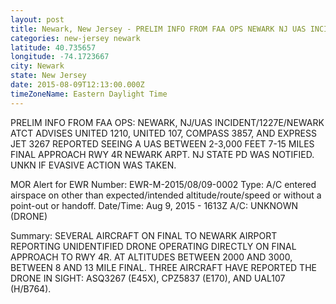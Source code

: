 ```yaml
---
layout: post
title: Newark, New Jersey - PRELIM INFO FROM FAA OPS NEWARK NJ UAS INCIDENT 1227E NEWARK ATCT ADVISES UNITED 1210
categories: new-jersey newark
latitude: 40.735657
longitude: -74.1723667
city: Newark
state: New Jersey
date: 2015-08-09T12:13:00.000Z
timeZoneName: Eastern Daylight Time
---
```


PRELIM INFO FROM FAA OPS: NEWARK, NJ/UAS INCIDENT/1227E/NEWARK ATCT ADVISES UNITED 1210, UNITED 107, COMPASS 3857, AND EXPRESS JET 3267 REPORTED SEEING A UAS BETWEEN 2-3,000 FEET 7-15 MILES FINAL APPROACH RWY 4R NEWARK ARPT. NJ STATE PD WAS NOTIFIED. UNKN IF EVASIVE ACTION WAS TAKEN. 

MOR Alert for EWR
Number: EWR-M-2015/08/09-0002
Type: A/C entered airspace on other than expected/intended altitude/route/speed or without a point-out or handoff.
Date/Time: Aug 9, 2015 - 1613Z
A/C: UNKNOWN (DRONE)

Summary: SEVERAL AIRCRAFT ON FINAL TO NEWARK AIRPORT REPORTING UNIDENTIFIED DRONE OPERATING DIRECTLY ON FINAL APPROACH TO RWY 4R. AT ALTITUDES BETWEEN 2000 AND 3000, BETWEEN 8 AND 13 MILE FINAL. THREE AIRCRAFT HAVE REPORTED THE DRONE IN SIGHT: ASQ3267 (E45X), CPZ5837 (E170), AND UAL107 (H/B764). 